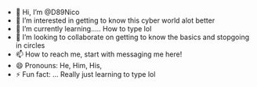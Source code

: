 - 👋 Hi, I’m @D89Nico
- 👀 I’m interested in getting to know this cyber world alot better
- 🌱 I’m currently learning..... How to type lol
- 💞️ I’m looking to collaborate on getting to know the basics and stopgoing in circles
- 📫 How to reach me, start with messaging me here!
- 😄 Pronouns: He, Him, His,
- ⚡ Fun fact: ... Really just learning to type lol

<!---
D89Nico/D89Nico is a ✨ special ✨ repository because its `README.md` (this file) appears on your GitHub profile.
You can click the Preview link to take a look at your changes.
--->
